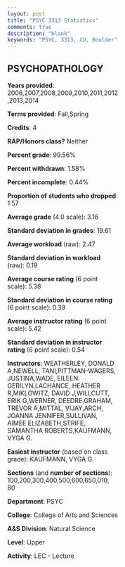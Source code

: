 ```yaml
---
layout: post
title: "PSYC 3313 Statistics"
comments: true
description: "blank"
keywords: "PSYC, 3313, CU, Boulder"
--- 
```

<head>
<script src="https://ajax.googleapis.com/ajax/libs/jquery/2.1.3/jquery.min.js"></script>
<script src="https://dl.dropboxusercontent.com/s/pc42nxpaw1ea4o9/highcharts.js?dl=0"></script>
<!-- <script src="../assets/js/highcharts.js"></script> -->
<style type="text/css">@font-face {
	font-family: "Bebas Neue";
	src: url(https://www.filehosting.org/file/details/544349/BebasNeue%20Regular.otf) format("opentype");
	}
	h1.Bebas { 
		font-family: "Bebas Neue", Verdana, Tahoma;
	}
</style>
</head>
<body>
	<div id="container" style="float: right; width: 45%; height: 88%; margin-left: 2.5%; margin-right: 2.5%;"></div>
	<script language="JavaScript">
		$(document).ready(function() {
		var chart = {type: 'column'};
		var title = {text: 'Grade Distribution'};
		var xAxis = {categories: ['A','B','C','D','F'],crosshair: true};
		var yAxis = {min: 0,title: {text: 'Percentage'}};
		var tooltip = {headerFormat: '<center><b><span style="font-size:20px">{point.key}</span></b></center>',
		               pointFormat: '<td style="padding:0"><b>{point.y:.1f}%</b></td>',
		               footerFormat: '</table>',shared: true,useHTML: true};
		var plotOptions = {column: {pointPadding: 0.0,borderWidth: 0}};  
		var credits = {enabled: false};var series= [{name: 'Percent',data: [40.24,43.03,13.94,1.51,1.28,]}];
		var json = {};
		json.chart = chart;
		json.title = title;
		json.tooltip = tooltip;
		json.xAxis = xAxis;
		json.yAxis = yAxis;  
		json.series = series;
		json.plotOptions = plotOptions;  
		json.credits = credits;
		$('#container').highcharts(json);
	});
	</script>
</body>
			   
## PSYCHOPATHOLOGY

**Years provided**: 2006,2007,2008,2009,2010,2011,2012,2013,2014

**Terms provided**: Fall,Spring

**Credits**: 4

**RAP/Honors class?** Neither

**Percent grade**: 99.56%

**Percent withdrawn**: 1.58%

**Percent incomplete**: 0.44%

**Proportion of students who dropped**: 1.57

**Average grade** (4.0 scale): 3.16

**Standard deviation in grades**: 19.61

**Average workload** (raw): 2.47

**Standard deviation in workload** (raw): 0.19

**Average course rating** (6 point scale): 5.38

**Standard deviation in course rating** (6 point scale): 0.39

**Average instructor rating** (6 point scale): 5.42

**Standard deviation in instructor rating** (6 point scale): 0.54

**Instructors**: WEATHERLEY, DONALD A,NEWELL, TANI,PITTMAN-WAGERS, JUSTINA,WADE, EILEEN GERILYN,LACHANCE, HEATHER R,MIKLOWITZ, DAVID J,WILLCUTT, ERIK G,WERNER, DEEDRE,GRAHAM, TREVOR A,MITTAL, VIJAY,ARCH, JOANNA JENNIFER,SULLIVAN, AIMEE ELIZABETH,STRIFE, SAMANTHA ROBERTS,KAUFMANN, VYGA G.

**Easiest instructor** (based on class grade): KAUFMANN, VYGA G.

**Sections** (and **number of sections**): 100,200,300,400,500,600,650,010, 80

**Department**: PSYC

**College**: College of Arts and Sciences

**A&S Division**: Natural Science

**Level**: Upper

**Activity**: LEC - Lecture